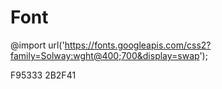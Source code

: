 # Font 

@import url('https://fonts.googleapis.com/css2?family=Solway:wght@400;700&display=swap');

F95333
2B2F41
